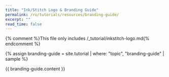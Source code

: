 ```yaml
---
title: "Ink/Stitch Logo & Branding Guide"
permalink: /ru/tutorials/resources/branding-guide/
excerpt: ""
read_time: false
---
```

{% comment %}This file only includes /_tutorial/inkstitch-logo.md{% endcomment %}

{% assign branding-guide = site.tutorial | where: "topic", "branding-guide" | sample %}

{{ branding-guide.content }}

